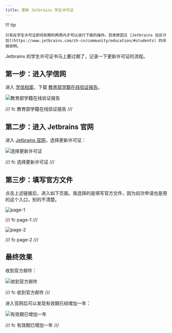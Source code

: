 ```yaml
---
title: 更新 Jetbrains 学生许可证
---
```


!!! tip

    只有在学生许可证即将到期的两周内才可以进行下面的操作。具体原因见 [Jetbrains 社区计划](https://www.jetbrains.com/zh-cn/community/education/#students) 的详细说明。

Jetbrains 的学生许可证书马上要过期了，记录一下更新许可证的流程。

## 第一步：进入学信网

进入 [学信档案](https://my.chsi.com.cn/archive/index.jsp)，下载 [教育部学籍在线验证报告](https://my.chsi.com.cn/archive/bab/index.action)。

![教育部学籍在线验证报告](https://cdn.dwj601.cn/images/202405081324328.png)

/// fc
教育部学籍在线验证报告
///

## 第二步：进入 Jetbrains 官网

进入 [Jetbrains 官网](https://account.jetbrains.com/licenses)，选择更新许可证：

![选择更新许可证](https://cdn.dwj601.cn/images/202405081325530.jpg)

/// fc
选择更新许可证
///

## 第三步：填写官方文件

点击上述链接后，进入如下页面。我选择的是填写官方文件，因为初次申请也是用的这个入口，别的不清楚。

![page-1](https://cdn.dwj601.cn/images/202405081327808.jpg)

/// fc
page-1
///

![page-2](https://cdn.dwj601.cn/images/202405081327540.jpg)

/// fc
page-2
///

## 最终效果

收到官方邮件：

![收到官方邮件](https://cdn.dwj601.cn/images/202405171107619.png)

/// fc
收到官方邮件
///

进入官网后可以发现有效期已经增加一年：

![有效期已增加一年](https://cdn.dwj601.cn/images/202405171111855.png)

/// fc
有效期已增加一年
///
